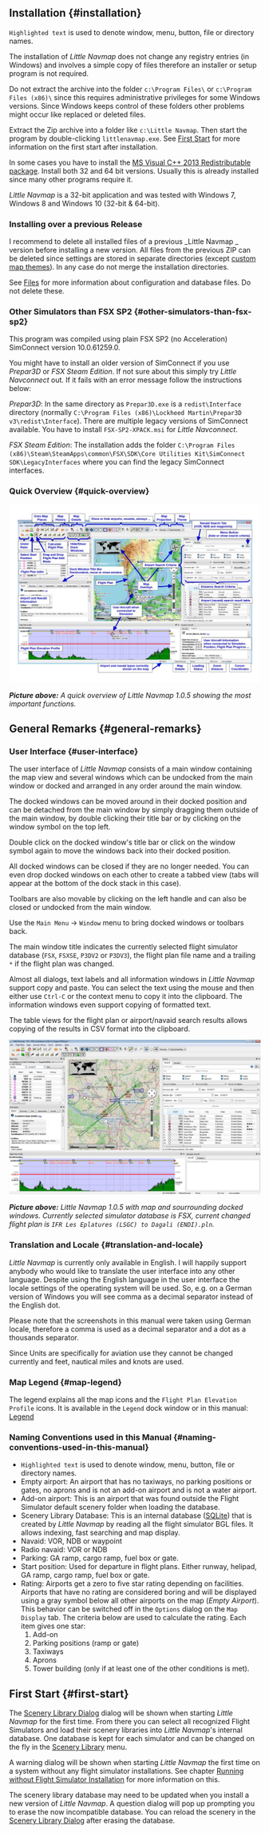 ## Installation {#installation}

`Highlighted text` is used to denote window, menu, button, file or directory names.

The installation of _Little Navmap_ does not change any registry entries \(in Windows\) and involves a simple copy of files therefore an installer or setup program is not required.

Do not extract the archive into the folder `c:\Program Files\` or `c:\Program Files (x86)\` since this requires administrative privileges for some Windows versions. Since Windows keeps control of these folders other problems might occur like replaced or deleted files.

Extract the Zip archive into a folder like `c:\Little Navmap`. Then start the program by double-clicking `littlenavmap.exe`. See [First Start](INTRO.md#first-start) for more information on the first start after installation.

In some cases you have to install the [MS Visual C++ 2013 Redistributable package](https://www.microsoft.com/en-US/download/details.aspx?id=40784). Install both 32 and 64 bit versions.
Usually this is already installed since many other programs require it.

_Little Navmap_ is a 32-bit application and was tested with Windows 7, Windows 8 and Windows 10 \(32-bit & 64-bit\).

### Installing over a previous Release

I recommend to delete all installed files of a previous _Little Navmap _ version before installing a new version. All files from the previous ZIP can be deleted since settings are stored in separate directories \(except [custom map themes](APPENDIX.md#creating-or-adding-map-themes)\). In any case do not merge the installation directories.

See [Files](APPENDIX.md#files) for more information about configuration and database files. Do not delete these.

### Other Simulators than FSX SP2 {#other-simulators-than-fsx-sp2}

This program was compiled using plain FSX SP2 \(no Acceleration\) SimConnect version 10.0.61259.0.

You might have to install an older version of SimConnect if you use _Prepar3D_ or _FSX Steam Edition_. If not sure about this simply try _Little Navconnect_ out. If it fails with an error message follow the instructions below:

_Prepar3D_: In the same directory as `Prepar3D.exe` is a `redist\Interface` directory \(normally `C:\Program Files (x86)\Lockheed Martin\Prepar3D v3\redist\Interface`\). There are multiple legacy versions of SimConnect available. You have to install `FSX-SP2-XPACK.msi` for _Little Navconnect_.

_FSX Steam Edition_: The installation adds the folder `C:\Program Files (x86)\Steam\SteamApps\common\FSX\SDK\Core Utilities Kit\SimConnect SDK\LegacyInterfaces` where you can find the legacy SimConnect interfaces.

### Quick Overview {#quick-overview}

![Little Navmap Overview](../images/overview.jpg "Little Navmap Overview")

_**Picture above:** A quick overview of Little Navmap 1.0.5 showing the most important functions._

## General Remarks {#general-remarks}

### User Interface {#user-interface}

The user interface of _Little Navmap_ consists of a main window containing the map view and several windows which can be undocked from the main window or docked and arranged in any order around the main window.

The docked windows can be moved around in their docked position and can be detached from the main window by simply dragging them outside of the main window, by double clicking their title bar or by clicking on the window symbol on the top left.

Double click on the docked window's title bar or click on the window symbol again to move the windows back into their docked position.

All docked windows can be closed if they are no longer needed. You can even drop docked windows on each other to create a tabbed view \(tabs will appear at the bottom of the dock stack in this case\).

Toolbars are also movable by clicking on the left handle and can also be closed or undocked from the main window.

Use the `Main Menu` -&gt; `Window` menu to bring docked windows or toolbars back.

The main window title indicates the currently selected flight simulator database \(`FSX`, `FSXSE`, `P3DV2` or `P3DV3`\), the flight plan file name and a trailing `*` if the flight plan was changed.

Almost all dialogs, text labels and all information windows in _Little Navmap_ support copy and paste. You can select the text using the mouse and then either use `Ctrl-C` or the context menu to copy it into the clipboard. The information windows even support copying of formatted text.

The table views for the flight plan or airport/navaid search results allows copying of the results in CSV format into the clipboard.

![Little Navmap](../images/all.jpg "Little Navmap")

_**Picture above:** Little Navmap 1.0.5 with map and sourrounding docked windows. Currently selected simulator database is FSX, current changed flight plan is _`IFR Les Eplatures (LSGC) to Dagali (ENDI).pln`_._

### Translation and Locale {#translation-and-locale}

_Little Navmap_ is currently only available in English. I will happily support anybody who would like to translate the user interface into any other language. Despite using the English language in the user interface the locale settings of the operating system will be used. So, e.g. on a German version of Windows you will see comma as a decimal separator instead of the English dot.

Please note that the screenshots in this manual were taken using German locale, therefore a comma is used as a decimal separator and a dot as a thousands separator.

Since Units are specifically for aviation use they cannot be changed currently and feet, nautical miles and knots are used.

### Map Legend {#map-legend}

The legend explains all the map icons and the `Flight Plan Elevation Profile` icons. It is available in the `Legend` dock window or in this manual: [Legend](LEGEND.md)

### Naming Conventions used in this Manual {#naming-conventions-used-in-this-manual}

* `Highlighted text` is used to denote window, menu, button, file or directory names.
* Empty airport: An airport that has no taxiways, no parking positions or gates, no aprons and is not an add-on airport and is not a water airport.
* Add-on airport: This is an airport that was found outside the Flight Simulator default scenery folder when loading the database.
* Scenery Library Database: This is an internal database \([SQLite](http://sqlite.org)\) that is created by _Little Navmap_ by reading all the flight simulator BGL files. It allows indexing, fast searching and map display.
* Navaid: VOR, NDB or waypoint
* Radio navaid: VOR or NDB
* Parking: GA ramp, cargo ramp, fuel box or gate.
* Start position: Used for departure in flight plans. Either runway, helipad, GA ramp, cargo ramp, fuel box or gate.
* Rating: Airports get a zero to five star rating depending on facilities. Airports that have no rating are considered boring and will be displayed using a gray symbol below all other airports on the map \(_Empty Airport_\). This behavior can be switched off in the `Options` dialog on the `Map Display` tab. The criteria below are used to calculate the rating. Each item gives one star:
  1. Add-on
  2. Parking positions \(ramp or gate\)
  3. Taxiways
  4. Aprons
  5. Tower building \(only if at least one of the other conditions is met\).

## First Start {#first-start}

The [Scenery Library Dialog](SCENERY.md#load-scenery-library-dialog) dialog will be shown when starting _Little Navmap_ for the first time. From there you can select all recognized Flight Simulators and load their scenery libraries into _Little Navmap_'s internal database. One database is kept for each simulator and can be changed on the fly in the [Scenery Library](SCENERY.md#scenery-library-menu) menu.

A warning dialog will be shown when starting _Little Navmap_ the first time on a system without any flight simulator installations. See chapter [Running without Flight Simulator Installation](RUNNOSIM.md#running-without-flight-simulator-installation) for more information on this.

The scenery library database may need to be updated when you install a new version of _Little Navmap_. A question dialog will pop up prompting you to erase the now incompatible database. You can reload the scenery in the [Scenery Library Dialog](SCENERY.md#load-scenery-library-dialog) after erasing the database.

